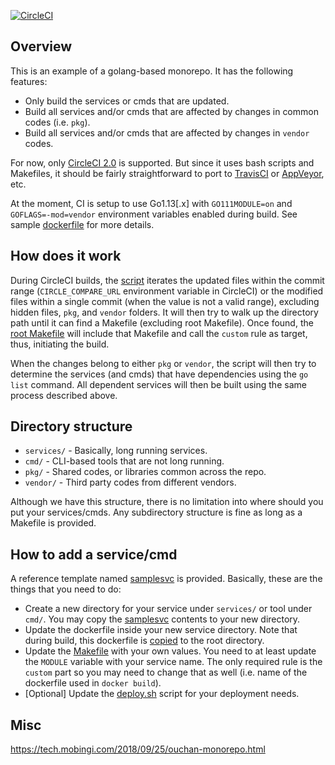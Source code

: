 [![CircleCI](https://circleci.com/gh/flowerinthenight/golang-monorepo.svg?style=svg)](https://circleci.com/gh/flowerinthenight/golang-monorepo)

## Overview

This is an example of a golang-based monorepo. It has the following features:

- Only build the services or cmds that are updated.
- Build all services and/or cmds that are affected by changes in common codes (i.e. `pkg`).
- Build all services and/or cmds that are affected by changes in `vendor` codes.

For now, only [CircleCI 2.0](./.circleci/config.yml) is supported. But since it uses bash scripts and Makefiles, it should be fairly straightforward to port to [TravisCI](https://travis-ci.org/) or [AppVeyor](https://www.appveyor.com/), etc.

At the moment, CI is setup to use Go1.13[.x] with `GO111MODULE=on` and `GOFLAGS=-mod=vendor` environment variables enabled during build. See sample [dockerfile](./services/samplesvc/dockerfile.samplesvc) for more details.

## How does it work

During CircleCI builds, the [script](./build.sh) iterates the updated files within the commit range (`CIRCLE_COMPARE_URL` environment variable in CircleCI) or the modified files within a single commit (when the value is not a valid range), excluding hidden files, `pkg`, and `vendor` folders. It will then try to walk up the directory path until it can find a Makefile (excluding root Makefile). Once found, the [root Makefile](./Makefile) will include that Makefile and call the `custom` rule as target, thus, initiating the build.

When the changes belong to either `pkg` or `vendor`, the script will then try to determine the services (and cmds) that have dependencies using the `go list` command. All dependent services will then be built using the same process described above.

## Directory structure

- `services/` - Basically, long running services.
- `cmd/` - CLI-based tools that are not long running.
- `pkg/` - Shared codes, or libraries common across the repo.
- `vendor/` - Third party codes from different vendors.

Although we have this structure, there is no limitation into where should you put your services/cmds. Any subdirectory structure is fine as long as a Makefile is provided.

## How to add a service/cmd

A reference template named [samplesvc](./services/samplesvc) is provided. Basically, these are the things that you need to do:

- Create a new directory for your service under `services/` or tool under `cmd/`. You may copy the [samplesvc](./services/samplesvc) contents to your new directory.
- Update the dockerfile inside your new service directory. Note that during build, this dockerfile is [copied](https://github.com/flowerinthenight/golang-monorepo/blob/master/services/samplesvc/Makefile#L21) to the root directory.
- Update the [Makefile](./services/samplesvc/Makefile) with your own values. You need to at least update the `MODULE` variable with your service name. The only required rule is the `custom` part so you may need to change that as well (i.e. name of the dockerfile used in `docker build`).
- [Optional] Update the [deploy.sh](./services/samplesvc/deploy.sh) script for your deployment needs.

## Misc
https://tech.mobingi.com/2018/09/25/ouchan-monorepo.html
